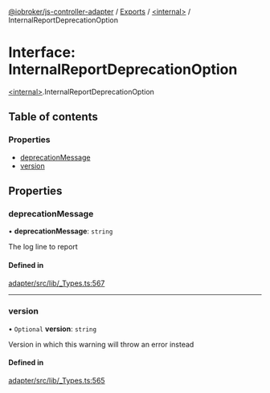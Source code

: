 [@iobroker/js-controller-adapter](../README.md) / [Exports](../modules.md) / [\<internal\>](../modules/internal_.md) / InternalReportDeprecationOption

# Interface: InternalReportDeprecationOption

[\<internal\>](../modules/internal_.md).InternalReportDeprecationOption

## Table of contents

### Properties

- [deprecationMessage](internal_.InternalReportDeprecationOption.md#deprecationmessage)
- [version](internal_.InternalReportDeprecationOption.md#version)

## Properties

### deprecationMessage

• **deprecationMessage**: `string`

The log line to report

#### Defined in

[adapter/src/lib/_Types.ts:567](https://github.com/ioBroker/ioBroker.js-controller/blob/b38e017469404c79bd0d8ccdfa858a2754d65823/packages/adapter/src/lib/_Types.ts#L567)

___

### version

• `Optional` **version**: `string`

Version in which this warning will throw an error instead

#### Defined in

[adapter/src/lib/_Types.ts:565](https://github.com/ioBroker/ioBroker.js-controller/blob/b38e017469404c79bd0d8ccdfa858a2754d65823/packages/adapter/src/lib/_Types.ts#L565)
